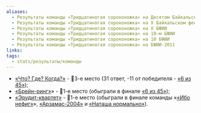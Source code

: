 ```yaml
---
aliases:
  - Результаты команды «Тридцатиногая сороконожка» на Десятом Байкальском фестивале интеллектуальных игр
  - Результаты команды «Тридцатиногая сороконожка» на X Байкальском фестивале интеллектуальных игр
  - Результаты команды «Тридцатиногая сороконожка» на X БФИИ
  - Результаты команды «Тридцатиногая сороконожка» на 10-м БФИИ
  - Результаты команды «Тридцатиногая сороконожка» на 10 БФИИ
  - Результаты команды «Тридцатиногая сороконожка» на БФИИ-2011
links: 
tags:
  - stats/результаты/команды
---
```

* [«Что? Где? Когда?»](maingame-10-2011.md) - 🥉3-е место (31 ответ, -11 от победителя - [«6 из 45»](6_iz_45-10-2011));
* [«Брейн-ринг»](speedgame-10-2011-adults.md)» - 🥇1-е место (обыграли в финале [«6 из 45»](6_iz_45-10-2011));
* [«Эрудит-квартет»](quartet-10-2011-adults.md) - 🥇1-е место (обыграли в финале команды «[«Ибо нефиг»](ibo_nefig-10-2011.md)», [«Арзамас-2004»](arzamas_2004-10-2011.md) и [«Наташа нормально»](triumf_my_pomnim_smutno-10-2011)).
